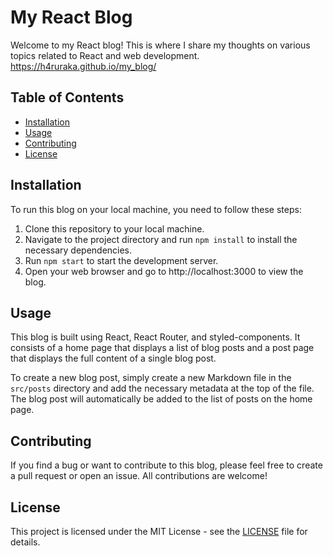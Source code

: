 # My React Blog

Welcome to my React blog! This is where I share my thoughts on various topics related to React and web development.
https://h4ruraka.github.io/my_blog/

## Table of Contents

- [Installation](#installation)
- [Usage](#usage)
- [Contributing](#contributing)
- [License](#license)

## Installation

To run this blog on your local machine, you need to follow these steps:

1. Clone this repository to your local machine.
2. Navigate to the project directory and run `npm install` to install the necessary dependencies.
3. Run `npm start` to start the development server.
4. Open your web browser and go to http://localhost:3000 to view the blog.

## Usage

This blog is built using React, React Router, and styled-components. It consists of a home page that displays a list of blog posts and a post page that displays the full content of a single blog post.

To create a new blog post, simply create a new Markdown file in the `src/posts` directory and add the necessary metadata at the top of the file. The blog post will automatically be added to the list of posts on the home page.

## Contributing

If you find a bug or want to contribute to this blog, please feel free to create a pull request or open an issue. All contributions are welcome!

## License

This project is licensed under the MIT License - see the [LICENSE](LICENSE) file for details.


